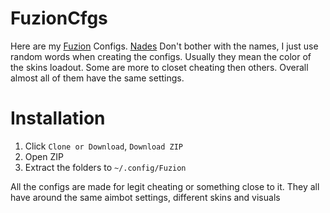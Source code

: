# FuzionCfgs

Here are my [Fuzion](https://github.com/LWSS/Fuzion) Configs. [Nades](https://github.com/Wristing/FuzionNadeCfgs/)
Don't bother with the names, I just use random words when creating the configs.
Usually they mean the color of the skins loadout. Some are more to closet cheating then others.
Overall almost all of them have the same settings.

# Installation
1. Click `Clone or Download`, `Download ZIP`
2. Open ZIP
3. Extract the folders to `~/.config/Fuzion`

All the configs are made for legit cheating or something close to it. They all have around the same aimbot settings, different skins and visuals 
